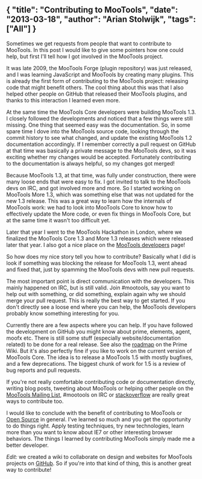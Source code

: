 {
	"title": "Contributing to MooTools",
	"date": "2013-03-18",
	"author": "Arian Stolwijk",
	"tags": ["All"]
}
---
Sometimes we get requests from people that want to contribute to MooTools. In this post I would like to give some pointers how one could help, but first I'll tell how I got involved in the MooTools project.

It was late 2009, the MooTools Forge (plugin repository) was just released, and I was learning JavaScript and MooTools by creating many plugins. This is already the first form of contributing to the MooTools project: releasing code that might benefit others. The cool thing about this was that I also helped other people on GitHub that released their MooTools plugins, and thanks to this interaction I learned even more.

At the same time the MooTools Core developers were building MooTools 1.3. I closely followed the developments and noticed that a few things were still missing. One thing that seemed easy was the documentation. So, in some spare time I dove into the MooTools source code, looking through the commit history to see what changed, and update the existing MooTools 1.2 documentation accordingly. If I remember correctly a pull request on GitHub at that time was basically a private message to the MooTools devs, so it was exciting whether my changes would be accepted. Fortunately contributing to the documentation is always helpful, so my changes got merged!

Because MooTools 1.3, at that time, was fully under construction, there were many loose ends that were easy to fix. I got invited to talk to the MooTools devs on IRC, and got involved more and more. So I started working on MooTools More 1.3, which was something else that was not updated for the new 1.3 release. This was a great way to learn how the internals of MooTools work: we had to look into MooTools Core to know how to effectively update the More code, or even fix things in MooTools Core, but at the same time it wasn't too difficult yet.

Later that year I went to the MooTools Hackathon in London, where we finalized the MooTools Core 1.3 and More 1.3 releases which were released later that year. I also got a nice place on the [MooTools developers](http://mootools.net/developers) page!

So how does my nice story tell you how to contribute? Basically what I did is look if something was blocking the release for MooTools 1.3, went ahead and fixed that, just by spamming the MooTools devs with new pull requests.

The most important point is direct communication with the developers. This mainly happened on IRC, but is still valid. Join #mootools, say you want to help out with something, or did something, explain again why we should merge your pull request. This is really the best way to get started. If you don't directly see a loose end where you can help, the MooTools developers probably know something interesting for you.

Currently there are a few aspects where you can help. If you have followed the development on GitHub you might know about prime, elements, agent, moofx etc. There is still some stuff (especially website/documentation related) to be done for a real release. See also the [roadmap](https://github.com/mootools/prime/wiki/Roadmap) on the Prime Wiki.
But it's also perfectly fine if you like to work on the current version of MooTools Core. The idea is to release a MooTools 1.5 with mostly bugfixes, and a few deprecations. The biggest chunk of work for 1.5 is a review of bug reports and pull requests.

If you're not really comfortable contributing code or documentation directly, writing blog posts, tweeting about MooTools or helping other people on the [MooTools Mailing List](https://groups.google.com/forum/?fromgroups#!forum/mootools-users), #mootools on IRC or [stackoverflow](http://stackoverflow.com/questions/tagged/mootools) are really great ways to contribute too.

I would like to conclude with the benefit of contributing to MooTools or [Open Source](https://www.google.com/search?q=why+contribute+to+open+source) in general. I've learned so much and you get the opportunity to do things right. Apply testing techniques, try new technologies, learn more than you want to know about IE7 or other interesting browser behaviors. The things I learned by contributing MooTools simply made me a better developer.

*Edit:* we created a wiki to collaborate on design and websites for MooTools projects on [GitHub](https://github.com/mootools/website/wiki). So if you're into that kind of thing, this is another great way to contribute!
